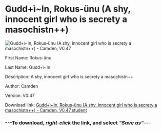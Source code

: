# Gudd+ì~In, Rokus-ünu (A shy, innocent girl who is secrety a masochistn++)

<img src="https://raw.githubusercontent.com/Arbiter1223/Daigaku-Gurashi-Custom-Students/master/Students/Files/Gudd+ì~In%2C%20Rokus-ünu%20(A%20shy%2C%20innocent%20girl%20who%20is%20secrety%20a%20masochistn++).png" title="Gudd+ì~In, Rokus-ünu (A shy, innocent girl who is secrety a masochistn++) - Camden, V0.47">

First Name: Rokus-ünu

Last Name: Gudd+ì~In

Description: A shy, innocent girl who is secrety a masochistn++

Author: Camden

Version: V0.47

Download link: <a href="https://raw.githubusercontent.com/Arbiter1223/Daigaku-Gurashi-Custom-Students/master/Students/Files/Gudd+ì~In%2C%20Rokus-ünu%20(A%20shy%2C%20innocent%20girl%20who%20is%20secrety%20a%20masochistn++)%20-%20Camden%2C%20V0.47.student">Gudd+ì~In, Rokus-ünu (A shy, innocent girl who is secrety a masochistn++) - Camden, V0.47.student</a>

### ---**To download, _right-click_ the link, and select _"Save as"_**---
